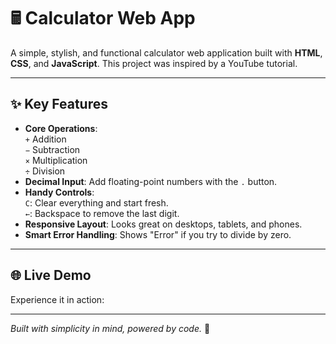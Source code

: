 # 🖩 Calculator Web App

A simple, stylish, and functional calculator web application built with **HTML**, **CSS**, and **JavaScript**. This project was inspired by a YouTube tutorial.

---

## ✨ Key Features
- **Core Operations**:  
  `+` Addition  
  `−` Subtraction  
  `×` Multiplication  
  `÷` Division  
- **Decimal Input**: Add floating-point numbers with the `.` button.  
- **Handy Controls**:  
  `C`: Clear everything and start fresh.  
  `←`: Backspace to remove the last digit.  
- **Responsive Layout**: Looks great on desktops, tablets, and phones.  
- **Smart Error Handling**: Shows "Error" if you try to divide by zero.

---

## 🌐 Live Demo
Experience it in action:  

---

*Built with simplicity in mind, powered by code.* 🚀